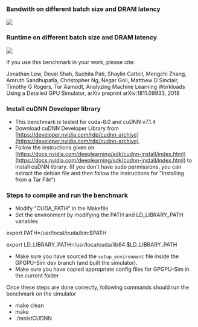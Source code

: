 ### Bandwith on different batch size and DRAM latency ###

<img src=“https://github.com/shengyushen/mnistgpgpuGEMM/blob/master/bw.png”>

### Runtime on different batch size and DRAM latency ###

<img src=“https://github.com/shengyushen/mnistgpgpuGEMM/blob/master/rt.png”>

If you use this benchmark in your work, please cite:

Jonathan Lew, Deval Shah, Suchita Pati, Shaylin Cattell, Mengchi Zhang, Amruth Sandhupatla, Christopher Ng, Negar Goli, Matthew D Sinclair, Timothy G Rogers, Tor Aamodt, Analyzing Machine Learning Workloads Using a Detailed GPU Simulator, arXiv preprint arXiv:1811.08933, 2018


### Install cuDNN Developer library ###

* This benchmark is tested for cuda-8.0 and cuDNN v7.1.4
* Download cuDNN Developer Library from [https://developer.nvidia.com/rdp/cudnn-archive](https://developer.nvidia.com/rdp/cudnn-archive).
* Follow the instructions given on  [https://docs.nvidia.com/deeplearning/sdk/cudnn-install/index.html](https://docs.nvidia.com/deeplearning/sdk/cudnn-install/index.html) to install cuDNN library. (If you don't have sudo permissions, you can extract the debian file and then follow the instructions for "Installing from a Tar File")

### Steps to compile and run the benchmark ###

* Modify "CUDA_PATH" in the Makefile
* Set the environment by modifying the PATH and LD_LIBRARY_PATH variables

export PATH=/usr/local/cuda/bin:$PATH

export LD_LIBRARY_PATH=/usr/loca/cuda/lib64:$LD_LIBRARY_PATH

* Make sure you have sourced the `setup_environment` file inside the GPGPU-Sim dev branch (and built the simulator).
* Make sure you have copied appropriate config files for GPGPU-Sim in the current folder

Once these steps are done correctly, following commands should run the benchmark on the simulator

* make clean
* make
* ./mnistCUDNN
